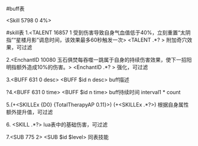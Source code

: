 #buff表

<BUFF atMaxLifeAdditional>
<BUFF atVitalityBase>
<BUFF atPhysicsShieldBase>
<BUFF atPhysicsAttackPowerBase>
<BUFF atSpunkBase>
<BUFF atMagicAttackPowerBase>

<Skill 5798 0 4%>

#skill表
1.<TALENT 16857 1 受到伤害导致自身气血值低于40%，立刻重置“太阴指”“星楼月影”调息时间，该效果最多60秒触发一次> 
<TALENT .*? > 附加奇穴效果，可过滤

2.<EnchantID 10080 玉石俱焚每吞噬一跳属于自身的持续伤害效果，使下一招阳明指额外造成10%的伤害。>
<EnchantID .*? > 强化，可过滤

3.<BUFF 631 0 desc>
<BUFF $id n desc> buff描述

?4.<BUFF 631 0 time>
<BUFF $id n time> buff持续时间
interval1 * count

5.(+<SKILLEx {D0} {TotalTherapyAP 0.11}>)
(+<SKILLEx .*?>) 根据自身属性额外提升值，可过滤

6.<SKILL NeutralDamage> <SKILL SolarDamage> <SKILL PoisonDamage>
<SKILL .*?> lua表中的基础伤害，可过滤

7.<SUB 775 2>
<SUB $id $level> 同表技能